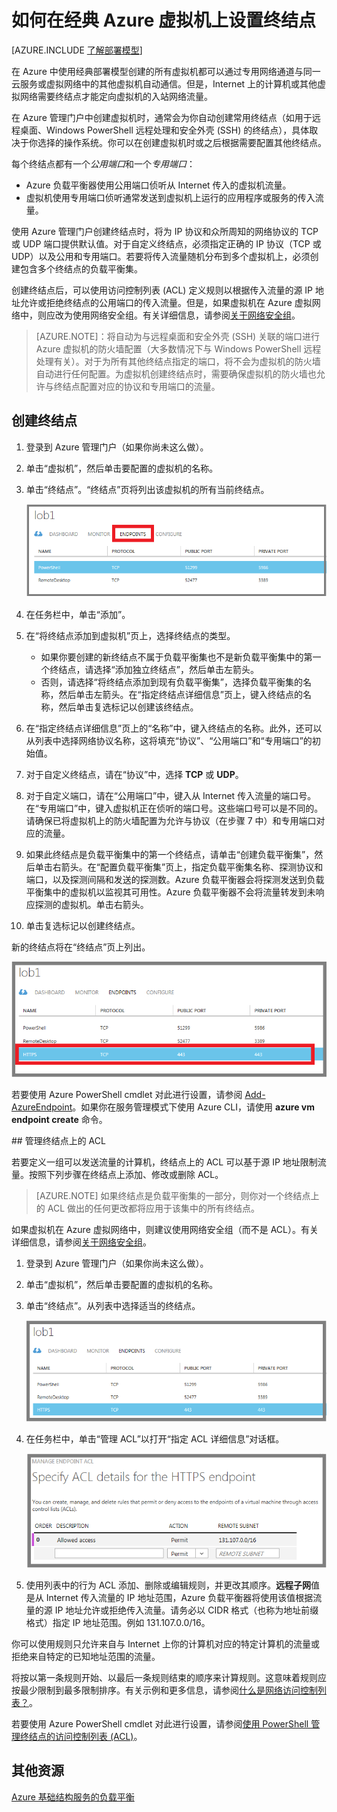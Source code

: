 <properties
	pageTitle="在经典 Azure 虚拟机上设置终结点 | Microsoft Azure"
	description="了解如何在 Azure 管理门户中设置终结点以允许与 Azure 中的虚拟机通信。"
	services="virtual-machines"
	documentationCenter=""
	authors="cynthn"
	manager="timlt"
	editor=""
	tags="azure-service-management"/>

<tags
	ms.service="virtual-machines"
	ms.date="01/06/2016"
	wacn.date="02/26/2016"/>

# 如何在经典 Azure 虚拟机上设置终结点

[AZURE.INCLUDE [了解部署模型](../includes/learn-about-deployment-models-classic-include.md)]

在 Azure 中使用经典部署模型创建的所有虚拟机都可以通过专用网络通道与同一云服务或虚拟网络中的其他虚拟机自动通信。但是，Internet 上的计算机或其他虚拟网络需要终结点才能定向虚拟机的入站网络流量。

在 Azure 管理门户中创建虚拟机时，通常会为你自动创建常用终结点（如用于远程桌面、Windows PowerShell 远程处理和安全外壳 (SSH) 的终结点），具体取决于你选择的操作系统。你可以在创建虚拟机时或之后根据需要配置其他终结点。

每个终结点都有一个*公用端口*和一个*专用端口*：

- Azure 负载平衡器使用公用端口侦听从 Internet 传入的虚拟机流量。
- 虚拟机使用专用端口侦听通常发送到虚拟机上运行的应用程序或服务的传入流量。

使用 Azure 管理门户创建终结点时，将为 IP 协议和众所周知的网络协议的 TCP 或 UDP 端口提供默认值。对于自定义终结点，必须指定正确的 IP 协议（TCP 或 UDP）以及公用和专用端口。若要将传入流量随机分布到多个虚拟机上，必须创建包含多个终结点的负载平衡集。

创建终结点后，可以使用访问控制列表 (ACL) 定义规则以根据传入流量的源 IP 地址允许或拒绝终结点的公用端口的传入流量。但是，如果虚拟机在 Azure 虚拟网络中，则应改为使用网络安全组。有关详细信息，请参阅[关于网络安全组](/documentation/articles/virtual-networks-nsg)。

> [AZURE.NOTE]：将自动为与远程桌面和安全外壳 (SSH) 关联的端口进行 Azure 虚拟机的防火墙配置（大多数情况下与 Windows PowerShell 远程处理有关）。对于为所有其他终结点指定的端口，将不会为虚拟机的防火墙自动进行任何配置。为虚拟机创建终结点时，需要确保虚拟机的防火墙也允许与终结点配置对应的协议和专用端口的流量。

## 创建终结点

1.	登录到 Azure 管理门户（如果你尚未这么做）。
2.	单击“虚拟机”，然后单击要配置的虚拟机的名称。
3.	单击“终结点”。“终结点”页将列出该虚拟机的所有当前终结点。

	![终结点](./media/virtual-machines-set-up-endpoints/endpointswindows.png)

4.	在任务栏中，单击“添加”。
5.	在“将终结点添加到虚拟机”页上，选择终结点的类型。

	- 如果你要创建的新终结点不属于负载平衡集也不是新负载平衡集中的第一个终结点，请选择“添加独立终结点”，然后单击左箭头。
	- 否则，请选择“将终结点添加到现有负载平衡集”，选择负载平衡集的名称，然后单击左箭头。在“指定终结点详细信息”页上，键入终结点的名称，然后单击复选标记以创建该终结点。

6.	在“指定终结点详细信息”页上的“名称”中，键入终结点的名称。此外，还可以从列表中选择网络协议名称，这将填充“协议”、“公用端口”和“专用端口”的初始值。
7.	对于自定义终结点，请在“协议”中，选择 **TCP** 或 **UDP**。
8.	对于自定义端口，请在“公用端口”中，键入从 Internet 传入流量的端口号。在“专用端口”中，键入虚拟机正在侦听的端口号。这些端口号可以是不同的。请确保已将虚拟机上的防火墙配置为允许与协议（在步骤 7 中）和专用端口对应的流量。
9.	如果此终结点是负载平衡集中的第一个终结点，请单击“创建负载平衡集”，然后单击右箭头。在“配置负载平衡集”页上，指定负载平衡集名称、探测协议和端口，以及探测间隔和发送的探测数。Azure 负载平衡器会将探测发送到负载平衡集中的虚拟机以监视其可用性。Azure 负载平衡器不会将流量转发到未响应探测的虚拟机。单击右箭头。
10.	单击复选标记以创建终结点。

新的终结点将在“终结点”页上列出。

![成功创建终结点](./media/virtual-machines-set-up-endpoints/endpointwindowsnew.png)

若要使用 Azure PowerShell cmdlet 对此进行设置，请参阅 [Add-AzureEndpoint](https://msdn.microsoft.com/zh-cn/library/azure/dn495300.aspx)。如果你在服务管理模式下使用 Azure CLI，请使用 **azure vm endpoint create** 命令。

##<a name="manage-the-acl-on-an-endpoint"></a> 管理终结点上的 ACL

若要定义一组可以发送流量的计算机，终结点上的 ACL 可以基于源 IP 地址限制流量。按照下列步骤在终结点上添加、修改或删除 ACL。

> [AZURE.NOTE] 如果终结点是负载平衡集的一部分，则你对一个终结点上的 ACL 做出的任何更改都将应用于该集中的所有终结点。

如果虚拟机在 Azure 虚拟网络中，则建议使用网络安全组（而不是 ACL）。有关详细信息，请参阅[关于网络安全组](/documentation/articles/virtual-networks-nsg)。

1.	登录到 Azure 管理门户（如果你尚未这么做）。
2.	单击“虚拟机”，然后单击要配置的虚拟机的名称。
3.	单击“终结点”。从列表中选择适当的终结点。

    ![ACL 列表](./media/virtual-machines-set-up-endpoints/EndpointsShowsDefaultEndpointsForVM.png)

5.	在任务栏中，单击“管理 ACL”以打开“指定 ACL 详细信息”对话框。

    ![指定 ACL 详细信息](./media/virtual-machines-set-up-endpoints/EndpointACLdetails.png)

6.	使用列表中的行为 ACL 添加、删除或编辑规则，并更改其顺序。**远程子网**值是从 Internet 传入流量的 IP 地址范围，Azure 负载平衡器将使用该值根据流量的源 IP 地址允许或拒绝传入流量。请务必以 CIDR 格式（也称为地址前缀格式）指定 IP 地址范围。例如 131.107.0.0/16。

你可以使用规则只允许来自与 Internet 上你的计算机对应的特定计算机的流量或拒绝来自特定的已知地址范围的流量。

将按以第一条规则开始、以最后一条规则结束的顺序来计算规则。这意味着规则应按最少限制到最多限制排序。有关示例和更多信息，请参阅[什么是网络访问控制列表？](/documentation/articles/virtual-networks-acl)。

若要使用 Azure PowerShell cmdlet 对此进行设置，请参阅[使用 PowerShell 管理终结点的访问控制列表 (ACL)](/documentation/articles/virtual-networks-acl-powershell)。

## 其他资源

[Azure 基础结构服务的负载平衡](/documentation/articles/virtual-machines-load-balance)

<!---HONumber=Mooncake_0215_2016-->